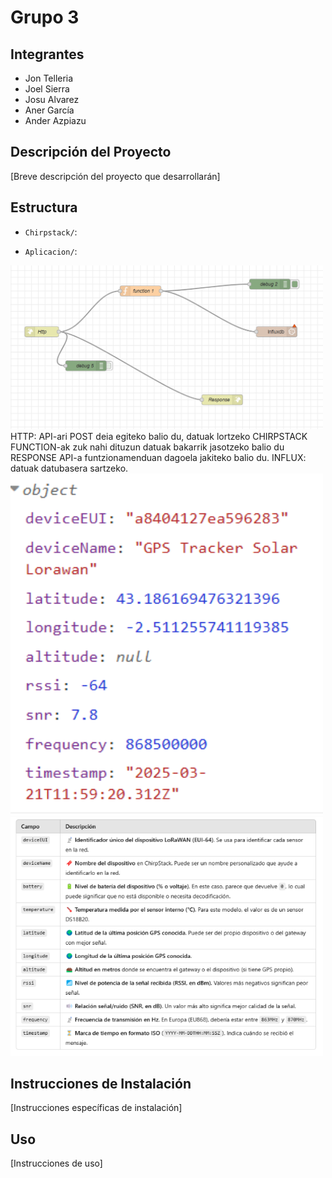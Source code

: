# Grupo 3
## Integrantes
- Jon Telleria
- Joel Sierra
- Josu Alvarez
- Aner García
- Ander Azpiazu

## Descripción del Proyecto
[Breve descripción del proyecto que desarrollarán]

## Estructura
- `Chirpstack/`: 

- `Aplicacion/`: 

<img src="img/node.png" alt="Interfaz de la app" width="500">
HTTP: API-ari POST deia egiteko balio du, datuak lortzeko CHIRPSTACK
FUNCTION-ak zuk nahi dituzun datuak bakarrik jasotzeko balio du
RESPONSE API-a funtzionamenduan dagoela jakiteko balio du.
INFLUX: datuak datubasera sartzeko.

<img src="img/dato.png" alt="Interfaz de la app" width="500">
<img src="img/explicacion.png" alt="Interfaz de la app" width="500">

## Instrucciones de Instalación
[Instrucciones específicas de instalación]

## Uso
[Instrucciones de uso] 